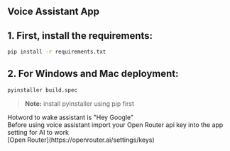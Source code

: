 ## Voice Assistant App

## 1. First, install the requirements:

```bash 
pip install -r requirements.txt
```
## 2. For Windows and Mac deployment:
```bash 
pyinstaller build.spec
```
>**Note:** install pyinstaller using pip first

<dt>Hotword to wake assistant is "Hey Google"</dt>
<dt>Before using voice assistant import your Open Router api key into the app setting for AI to work</dt>
[Open Router](https://openrouter.ai/settings/keys)

